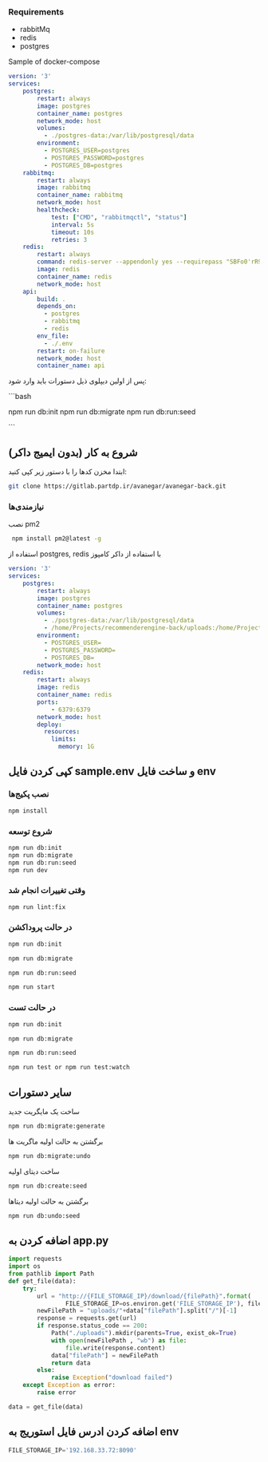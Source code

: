 
### Requirements

- rabbitMq
- redis
- postgres

Sample of docker-compose

```yaml
version: '3'
services:
    postgres:
        restart: always
        image: postgres
        container_name: postgres
        network_mode: host
        volumes:
          - ./postgres-data:/var/lib/postgresql/data
        environment:
          - POSTGRES_USER=postgres
          - POSTGRES_PASSWORD=postgres
          - POSTGRES_DB=postgres
    rabbitmq:
        restart: always
        image: rabbitmq
        container_name: rabbitmq
        network_mode: host
        healthcheck:
            test: ["CMD", "rabbitmqctl", "status"]
            interval: 5s
            timeout: 10s
            retries: 3
    redis:
        restart: always
        command: redis-server --appendonly yes --requirepass "SBFo0'rR9LpqY5%GZiZp"
        image: redis
        container_name: redis
        network_mode: host
    api:
        build: .
        depends_on:
          - postgres
          - rabbitmq
          - redis
        env_file:
          - ./.env
        restart: on-failure
        network_mode: host
        container_name: api

```

پس از اولین دیپلوی ذیل دستورات باید وارد شود:

‍‍‍‍‍‍```bash

npm run db:init
npm run db:migrate
npm run db:run:seed

‍‍‍```

## (بدون ایمیج داکر) شروع به کار <a name = "getting_started"></a>

ابتدا مخزن کدها را با دستور زیر کپی کنید:

```bash
git clone https://gitlab.partdp.ir/avanegar/avanegar-back.git
```

### نیازمندی‌ها

نصب pm2

```bash
 npm install pm2@latest -g
```

استفاده از postgres, redis
با استفاده از داکر کامپوز

```yaml
version: '3'
services:
    postgres:
        restart: always
        image: postgres
        container_name: postgres
        volumes:
          - ./postgres-data:/var/lib/postgresql/data
          - /home/Projects/recommenderengine-back/uploads:/home/Projects/
        environment:
          - POSTGRES_USER=
          - POSTGRES_PASSWORD=
          - POSTGRES_DB=
        network_mode: host
    redis:
        restart: always
        image: redis
        container_name: redis
        ports:
            - 6379:6379
        network_mode: host
        deploy:
          resources:
            limits:
              memory: 1G
```

## کپی کردن فایل sample.env و ساخت فایل env

### نصب پکیج‌ها

```bash
npm install
```

### شروع توسعه

```bash
npm run db:init
npm run db:migrate
npm run db:run:seed
npm run dev
```

### وقتی تغییرات انجام شد

```bash
npm run lint:fix
```

### در حالت پروداکشن

```bash
npm run db:init

npm run db:migrate

npm run db:run:seed

npm run start
```

### در حالت تست

```bash
npm run db:init

npm run db:migrate

npm run db:run:seed

npm run test or npm run test:watch
```

## سایر دستورات

ساخت یک مایگریت جدید

```bash
npm run db:migrate:generate
```

برگشتن به حالت اولیه ماگریت ها

```bash
npm run db:migrate:undo
```

ساخت دیتای اولیه

```bash
npm run db:create:seed
```

برگشتن به حالت اولیه دیتاها

```bash
npm run db:undo:seed
```

## اضافه کردن به app.py

```python
import requests
import os
from pathlib import Path
def get_file(data):
    try:
        url = "http://{FILE_STORAGE_IP}/download/{filePath}".format(
                FILE_STORAGE_IP=os.environ.get('FILE_STORAGE_IP'), filePath=data["filePath"])
        newFilePath = "uploads/"+data["filePath"].split("/")[-1]
        response = requests.get(url)
        if response.status_code == 200:
            Path("./uploads").mkdir(parents=True, exist_ok=True)
            with open(newFilePath , "wb") as file:
                file.write(response.content)
            data["filePath"] = newFilePath
            return data
        else:
            raise Exception("download failed")
    except Exception as error:
        raise error

data = get_file(data)
```

## اضافه کردن ادرس فایل استوریج به env

```javascript
FILE_STORAGE_IP='192.168.33.72:8090'
```
